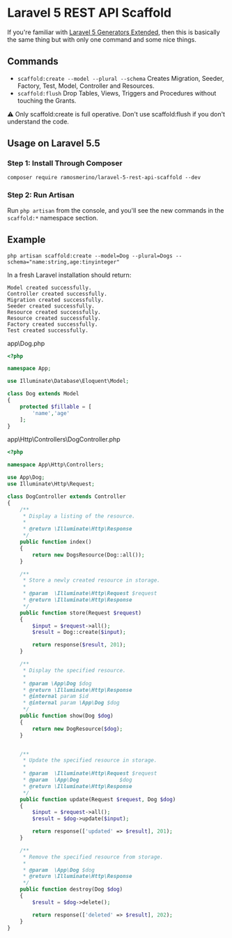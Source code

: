 # Laravel 5 REST API Scaffold

If you're familiar with [Laravel 5 Generators Extended](https://github.com/laracasts/Laravel-5-Generators-Extended), then this is basically the same thing but with only one command and some nice things.

## Commands
- `scaffold:create --model --plural --schema` Creates Migration, Seeder, Factory, Test, Model, Controller and Resources.
- `scaffold:flush` Drop Tables, Views, Triggers and Procedures without touching the Grants.

:warning: Only scaffold:create is full operative. Don't use scaffold:flush if you don't understand the code.

## Usage on Laravel 5.5

### Step 1: Install Through Composer

```
composer require ramosmerino/laravel-5-rest-api-scaffold --dev
```

### Step 2: Run Artisan

Run `php artisan` from the console, and you'll see the new commands in the `scaffold:*` namespace section.


## Example

```
php artisan scaffold:create --model=Dog --plural=Dogs --schema="name:string,age:tinyinteger"
```

In a fresh Laravel installation should return:

```
Model created successfully.
Controller created successfully.
Migration created successfully.
Seeder created successfully.
Resource created successfully.
Resource created successfully.
Factory created successfully.
Test created successfully.
```

app\Dog.php

```php
<?php

namespace App;

use Illuminate\Database\Eloquent\Model;

class Dog extends Model
{
    protected $fillable = [
        'name','age'
    ];
}
```

app\Http\Controllers\DogController.php

```php
<?php

namespace App\Http\Controllers;

use App\Dog;
use Illuminate\Http\Request;

class DogController extends Controller
{
    /**
     * Display a listing of the resource.
     *
     * @return \Illuminate\Http\Response
     */
    public function index()
    {
        return new DogsResource(Dog::all());
    }

    /**
     * Store a newly created resource in storage.
     *
     * @param  \Illuminate\Http\Request $request
     * @return \Illuminate\Http\Response
     */
    public function store(Request $request)
    {
        $input = $request->all();
        $result = Dog::create($input);

        return response($result, 201);
    }

    /**
     * Display the specified resource.
     *
     * @param \App\Dog $dog
     * @return \Illuminate\Http\Response
     * @internal param $id
     * @internal param \App\Dog $dog
     */
    public function show(Dog $dog)
    {
        return new DogResource($dog);
    }


    /**
     * Update the specified resource in storage.
     *
     * @param  \Illuminate\Http\Request $request
     * @param  \App\Dog             $dog
     * @return \Illuminate\Http\Response
     */
    public function update(Request $request, Dog $dog)
    {
        $input = $request->all();
        $result = $dog->update($input);

        return response(['updated' => $result], 201);
    }

    /**
     * Remove the specified resource from storage.
     *
     * @param  \App\Dog $dog
     * @return \Illuminate\Http\Response
     */
    public function destroy(Dog $dog)
    {
        $result = $dog->delete();

        return response(['deleted' => $result], 202);
    }
}

```

